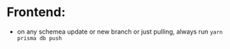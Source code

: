 # Frontend:

- on any schemea update or new branch or just pulling, always run `yarn prisma db push`
